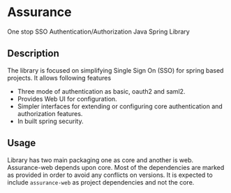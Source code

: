
# Assurance 
One stop SSO Authentication/Authorization Java Spring Library

## Description
The library is focused on simplifying Single Sign On (SSO) for spring based projects. It allows following features 

 - Three mode of authentication as basic, oauth2 and saml2. 
 - Provides Web UI for configuration. 
 - Simpler interfaces for extending or configuring core authentication and authorization features.
 - In built spring security.
 
## Usage
 
Library has two main packaging one as core and another is web. Assurance-web depends upon core. Most of the dependencies are marked as provided in order to avoid any conflicts on versions.
It is expected to include `assurance-web` as project dependencies and not the core. 

 
